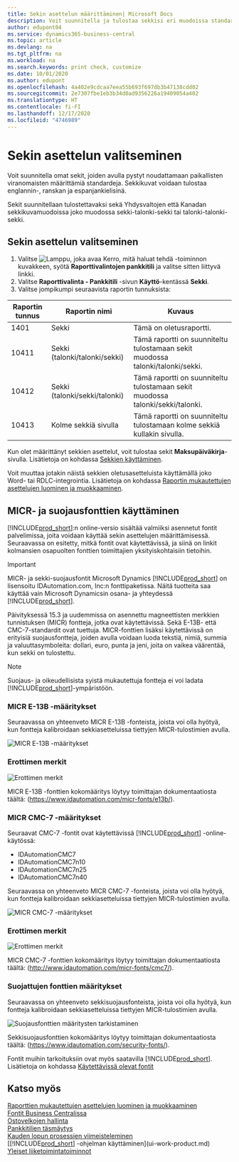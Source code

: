 ```yaml
---
title: Sekin asettelun määrittäminen| Microsoft Docs
description: Voit suunnitella ja tulostaa sekkisi eri muodoissa standardinmukaisia vaatimuksia noudattaen.
author: edupont04
ms.service: dynamics365-business-central
ms.topic: article
ms.devlang: na
ms.tgt_pltfrm: na
ms.workload: na
ms.search.keywords: print check, customize
ms.date: 10/01/2020
ms.author: edupont
ms.openlocfilehash: 4a402e9cdcaa7eea55b693f697db3b47138cdd02
ms.sourcegitcommit: 2e7307fbe1eb3b34d0ad9356226a19409054a402
ms.translationtype: HT
ms.contentlocale: fi-FI
ms.lasthandoff: 12/17/2020
ms.locfileid: "4746989"
---
```

# <a name="select-a-check-layout"></a>Sekin asettelun valitseminen
Voit suunnitella omat sekit, joiden avulla pystyt noudattamaan paikallisten viranomaisten määrittämiä standardeja. Sekkikuvat voidaan tulostaa englannin-, ranskan ja espanjankielisinä.

Sekit suunnitellaan tulostettavaksi sekä Yhdysvaltojen että Kanadan sekkikuvamuodoissa joko muodossa sekki-talonki-sekki tai talonki-talonki-sekki.

## <a name="to-select-a-check-layout"></a>Sekin asettelun valitseminen
1. Valitse ![Lamppu, joka avaa Kerro, mitä haluat tehdä -toiminnon](media/ui-search/search_small.png "Kerro, mitä haluat tehdä") kuvakkeen, syötä **Raporttivalintojen pankkitili** ja valitse sitten liittyvä linkki.
2. Valitse **Raporttivalinta - Pankkitili** -sivun **Käyttö**-kentässä **Sekki**.
3. Valitse jompikumpi seuraavista raportin tunnuksista:

| Raportin tunnus | Raportin nimi | Kuvaus |
| --- | --- | --- |
| 1401 |Sekki |Tämä on oletusraportti. |
| 10411 |Sekki (talonki/talonki/sekki) |Tämä raportti on suunniteltu tulostamaan sekit muodossa talonki/talonki/sekki. |
| 10412 |Sekki (talonki/sekki/talonki) |Tämä raportti on suunniteltu tulostamaan sekit muodossa talonki/sekki/talonki. |
| 10413 |Kolme sekkiä sivulla |Tämä raportti on suunniteltu tulostamaan kolme sekkiä kullakin sivulla. |

Kun olet määrittänyt sekkien asettelut, voit tulostaa sekit **Maksupäiväkirja**-sivulla. Lisätietoja on kohdassa [Sekkien käyttäminen](payables-how-work-checks.md).

Voit muuttaa jotakin näistä sekkien oletusasetteluista käyttämällä joko Word- tai RDLC-integrointia. Lisätietoja on kohdassa [Raportin mukautettujen asettelujen luominen ja muokkaaminen](ui-how-create-custom-report-layout.md).

## <a name="using-micr-and-security-fonts"></a>MICR- ja suojausfonttien käyttäminen
[!INCLUDE[prod_short](includes/prod_short.md)]:n online-versio sisältää valmiiksi asennetut fontit palvelimissa, joita voidaan käyttää sekin asettelujen määrittämisessä. Seuraavassa on esitetty, mitkä fontit ovat käytettävissä, ja siinä on linkit kolmansien osapuolten fonttien toimittajien yksityiskohtaisiin tietoihin.

> [!Important]
> MICR- ja sekki-suojausfontit Microsoft Dynamics [!INCLUDE[prod_short](includes/prod_short.md)] on lisensoitu IDAutomation.com, Inc:n fonttipaketissa. Näitä tuotteita saa käyttää vain Microsoft Dynamicsin osana- ja yhteydessä [!INCLUDE[prod_short](includes/prod_short.md)].

Päivityksessä 15.3 ja uudemmissa on asennettu magneettisten merkkien tunnistuksen (MICR) fontteja, jotka ovat käytettävissä. Sekä E-13B- että CMC-7-standardit ovat tuettuja. MICR-fonttien lisäksi käytettävissä on erityisiä suojausfontteja, joiden avulla voidaan luoda tekstiä, nimiä, summia ja valuuttasymboleita: dollari, euro, punta ja jeni, joita on vaikea väärentää, kun sekki on tulostettu.

> [!NOTE]
> Suojaus- ja oikeudellisista syistä mukautettuja fontteja ei voi ladata [!INCLUDE[prod_short](includes/prod_short.md)]-ympäristöön.

### <a name="micr-e-13b-specifications"></a>MICR E-13B -määritykset
Seuraavassa on yhteenveto MICR E-13B -fonteista, joista voi olla hyötyä, kun fontteja kalibroidaan sekkiasetteluissa tiettyjen MICR-tulostimien avulla.

![MICR E-13B -määritykset](media/font_MICR_E-13B_Specifications.png "MICR E-13B -määritykset")

### <a name="delimiter-characters"></a>Erottimen merkit
![Erottimen merkit](media/font-micr-letters.png "Erottimen merkit")

MICR E-13B -fonttien kokomääritys löytyy toimittajan dokumentaatiosta täältä: (https://www.idautomation.com/micr-fonts/e13b/).

### <a name="micr-cmc-7-specifications"></a>MICR CMC-7 -määritykset
Seuraavat CMC-7 -fontit ovat käytettävissä [!INCLUDE[prod_short](includes/prod_short.md)] -online-käytössä:

- IDAutomationCMC7
- IDAutomationCMC7n10
- IDAutomationCMC7n25
-   IDAutomationCMC7n40

Seuraavassa on yhteenveto MICR CMC-7 -fonteista, joista voi olla hyötyä, kun fontteja kalibroidaan sekkiasetteluissa tiettyjen MICR-tulostimien avulla.

![MICR CMC-7 -määritykset](media/font_MICR_CMC-7_Specifications.png "MICR CMC-7 -määritykset")

### <a name="delimiter-characters"></a>Erottimen merkit
![Erottimen merkit](media/font-cmc7-letters.png "Erottimen merkit")

MICR CMC-7 -fonttien kokomääritys löytyy toimittajan dokumentaatiosta täältä: (http://www.idautomation.com/micr-fonts/cmc7/).

### <a name="secure-font-specifications"></a>Suojattujen fonttien määritykset
Seuraavassa on yhteenveto sekkisuojausfonteista, joista voi olla hyötyä, kun fontteja kalibroidaan sekkiasetteluissa tiettyjen MICR-tulostimien avulla.

![Suojausfonttien määritysten tarkistaminen](media/font_check-security-font_Specifications.png "Suojausfonttien määritysten tarkistaminen")

Sekkisuojausfonttien kokomääritys löytyy toimittajan dokumentaatiosta täältä: (https://www.idautomation.com/security-fonts/).

Fontit muihin tarkoituksiin ovat myös saatavilla [!INCLUDE[prod_short](includes/prod_short.md)]. Lisätietoja on kohdassa [Käytettävissä olevat fontit](ui-fonts.md)

## <a name="see-also"></a>Katso myös
[Raporttien mukautettujen asettelujen luominen ja muokkaaminen](ui-how-create-custom-report-layout.md)  
[Fontit Business Centralissa](ui-fonts.md)  
[Ostovelkojen hallinta](payables-manage-payables.md)  
[Pankkitilien täsmäytys](bank-manage-bank-accounts.md)   
[Kauden lopun prosessien viimeisteleminen](year-how-complete-period-end-processes.md)  
[[!INCLUDE[prod_short](includes/prod_short.md)] -ohjelman käyttäminen](ui-work-product.md)  
[Yleiset liiketoimintatoiminnot](ui-across-business-areas.md)
